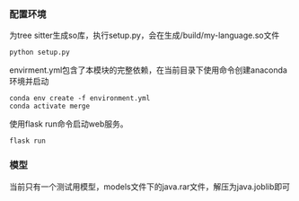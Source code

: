 ### 配置环境
为tree sitter生成so库，执行setup.py，会在生成/build/my-language.so文件
```
python setup.py
```

envirment.yml包含了本模块的完整依赖，在当前目录下使用命令创建anaconda环境并启动
```
conda env create -f environment.yml
conda activate merge
```
使用flask run命令启动web服务。
```
flask run
```

### 模型
当前只有一个测试用模型，models文件下的java.rar文件，解压为java.joblib即可